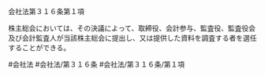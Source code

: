 会社法第３１６条第１項

株主総会においては、その決議によって、取締役、会計参与、監査役、監査役会及び会計監査人が当該株主総会に提出し、又は提供した資料を調査する者を選任することができる。

#会社法
#会社法/第３１６条
#会社法/第３１６条/第１項
